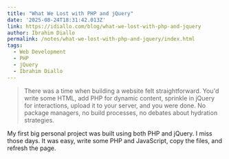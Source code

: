 ```yaml
---
title: "What We Lost with PHP and jQuery"
date: '2025-08-24T18:31:42.013Z'
link: https://idiallo.com/blog/what-we-lost-with-php-and-jquery
author: Ibrahim Diallo
permalink: /notes/what-we-lost-with-php-and-jquery/index.html
tags:
  - Web Development
  - PHP
  - jQuery
  - Ibrahim Diallo
---
```

> There was a time when building a website felt straightforward. You'd write some HTML, add PHP for dynamic content, sprinkle in jQuery for interactions, upload it to your server, and you were done. No package managers, no build processes, no debates about hydration strategies.

My first big personal project was built using both PHP and jQuery. I miss those days. It was easy, write some PHP and JavaScript, copy the files, and refresh the page.
